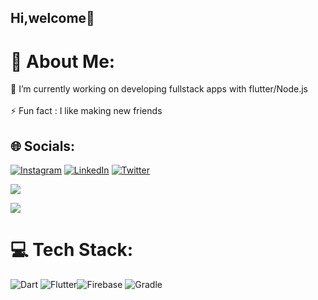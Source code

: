 
## Hi,welcome👋

# 💫 About Me:
🔭 I’m currently working on developing fullstack apps with flutter/Node.js<br><br>⚡ Fun fact : I like making new friends




## 🌐 Socials:
[![Instagram](https://img.shields.io/badge/Instagram-%23E4405F.svg?logo=Instagram&logoColor=white)](https://instagram.com/lord__victor) [![LinkedIn](https://img.shields.io/badge/LinkedIn-%230077B5.svg?logo=linkedin&logoColor=white)](https://linkedin.com/in/victor-mutethia) [![Twitter](https://img.shields.io/badge/Twitter-%231DA1F2.svg?logo=Twitter&logoColor=white)](https://twitter.com/v_mutethia_) 

![](https://github-readme-stats.vercel.app/api?username=dev-vickie&theme=gruvbox&hide_border=false&include_all_commits=true&count_private=true)<br/>

![](https://github-readme-streak-stats.herokuapp.com/?user=dev-vickie&theme=gruvbox&hide_border=false)<br/>

# 💻 Tech Stack:
![Dart](https://img.shields.io/badge/dart-%230175C2.svg?style=for-the-badge&logo=dart&logoColor=white) ![Flutter](https://img.shields.io/badge/Flutter-%2302569B.svg?style=for-the-badge&logo=Flutter&logoColor=white)![Firebase](https://img.shields.io/badge/firebase-%23039BE5.svg?style=for-the-badge&logo=firebase)  ![Gradle](https://img.shields.io/badge/Gradle-02303A.svg?style=for-the-badge&logo=Gradle&logoColor=white)

